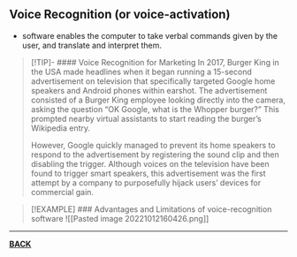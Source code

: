 ## Voice Recognition (or voice-activation)
- software enables the computer to take verbal commands given by the user, and translate and interpret them.
>[!TIP]- #### Voice Recognition for Marketing
>In 2017, Burger King in the USA made headlines when it began running a 15-second advertisement on television that specifically targeted Google home speakers and Android phones within earshot. The advertisement consisted of a Burger King employee looking directly into the camera, asking the question “OK Google, what is the Whopper burger?” This prompted nearby virtual assistants to start reading the burger’s Wikipedia entry.
>
>However, Google quickly managed to prevent its home speakers to respond to the advertisement by registering the sound clip and then disabling the trigger. Although voices on the television have been found to trigger smart speakers, this advertisement was the first attempt by a company to purposefully hijack users’ devices for commercial gain.

>[!EXAMPLE] ### Advantages and Limitations of voice-recognition software
>![[Pasted image 20221012160426.png]]

---
**[BACK](INTCOMMidtermCh2.md)**